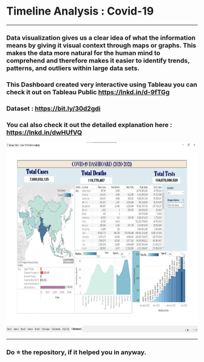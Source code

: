 
# Timeline Analysis : Covid-19
<hr>    </hr>


### Data visualization gives us a clear idea of what the information means by giving it visual context through maps or graphs. This makes the data more natural for the human mind to comprehend and therefore makes it easier to identify trends, patterns, and outliers within large data sets. 

### This Dashboard created very interactive using Tableau you can check it out on Tableau Public  https://lnkd.in/d-9fTGg
### Dataset : https://bit.ly/30d2gdi
### You cal also check it out the detailed explanation here : https://lnkd.in/dwHUfVQ


<img src="covid-19 dashboard.jpg"  alt="Trulli" width="800" height="500">

<hr>    </hr>

### **Do ⭐ the repository, if it helped you in anyway.**
